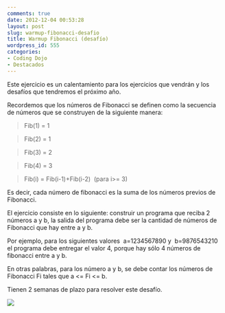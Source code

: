```yaml
---
comments: true
date: 2012-12-04 00:53:28
layout: post
slug: warmup-fibonacci-desafio
title: Warmup Fibonacci (desafío)
wordpress_id: 555
categories:
- Coding Dojo
- Destacados
---
```


Este ejercicio es un calentamiento para los ejercicios que vendrán y los desafíos que tendremos el próximo año.

Recordemos que los números de Fibonacci se definen como la secuencia de números que se construyen de la siguiente manera:


> Fib(1) = 1

> Fib(2) = 1

> Fib(3) = 2

> Fib(4) = 3

> Fib(i) = Fib(i-1)+Fib(i-2)  (para i>= 3)


Es decir, cada número de fibonacci es la suma de los números previos de Fibonacci.

<!-- more -->

El ejercicio consiste en lo siguiente: construir un programa que reciba 2 números a y b, la salida del programa debe ser la cantidad de números de Fibonacci que hay entre a y b.

Por ejemplo, para los siguientes valores  a=1234567890 y  b=9876543210 el programa debe entregar el valor 4, porque hay sólo 4 números de fibonacci entre a y b.

En otras palabras, para los número a y b, se debe contar los números de Fibonacci Fi tales que a <= Fi <= b.

Tienen 2 semanas de plazo para resolver este desafío.

![](/images/2012/12/fibonacci-shell.jpg)
